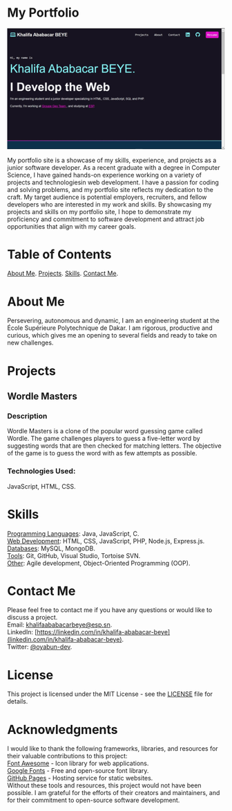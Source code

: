 # My Portfolio
![Screenshot of my Portfolio](images/portfolio_screenshot.jpg)

My portfolio site is a showcase of my skills, experience, and projects as a junior software developer. As a recent graduate with a degree in Computer Science, I have gained hands-on experience working on a variety of projects and technologiesin web development. I have a passion for coding and solving problems, and my portfolio site reflects my dedication to the craft.
My target audience is potential employers, recruiters, and fellow developers who are interested in my work and skills. By showcasing my projects and skills on my portfolio site, I hope to demonstrate my proficiency and commitment to software development and attract job opportunities that align with my career goals.

# Table of Contents
[About Me](index.html#about).
[Projects](index.html#projects).
[Skills](index.html#skills).
[Contact Me](index.html#contact).

# About Me
Persevering, autonomous and dynamic, I am an engineering student at the École Supérieure Polytechnique de Dakar. I am rigorous, productive and curious, which gives me an opening to several fields and ready to take on new challenges.

# Projects
## Wordle Masters
### Description 
Wordle Masters is a clone of the popular word guessing game called Wordle. The game challenges players to guess a five-letter word by suggesting words that are then checked for matching letters. The objective of the game is to guess the word with as few attempts as possible.
### Technologies Used: 
JavaScript, HTML, CSS.

# Skills
<u>Programming Languages</u>: Java, JavaScript, C.   
<u>Web Development</u>: HTML, CSS, JavaScript, PHP, Node.js, Express.js.   
<u>Databases</u>: MySQL, MongoDB.   
<u>Tools</u>: Git, GitHub, Visual Studio, Tortoise SVN.   
<u>Other</u>: Agile development, Object-Oriented Programming (OOP).   

# Contact Me
Please feel free to contact me if you have any questions or would like to discuss a project.   
Email: <a href="mailto:khalifaababacarbeye@esp.sn">khalifaababacarbeye@esp.sn</a>.   
LinkedIn: [https://linkedin.com/in/khalifa-ababacar-beye](linkedin.com/in/khalifa-ababacar-beye).   
Twitter: [@oyabun-dev](https://twitter.com/oyabun_dev).    

# License
This project is licensed under the MIT License - see the [LICENSE](https://opensource.org/licenses/MIT) file for details.

# Acknowledgments
I would like to thank the following frameworks, libraries, and resources for their valuable contributions to this project:   
[Font Awesome](https://fontawesome.com/) - Icon library for web applications.   
[Google Fonts](https://fonts.google.com/) - Free and open-source font library.   
[GitHub Pages](https://pages.github.com/) - Hosting service for static websites.   
Without these tools and resources, this project would not have been possible. I am grateful for the efforts of their creators and maintainers, and for their commitment to open-source software development.  